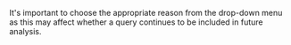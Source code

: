 It's important to choose the appropriate reason from the drop-down menu as this may affect whether a query continues to be included in future analysis.